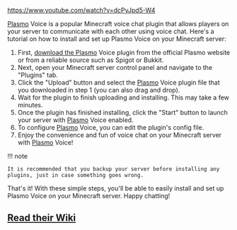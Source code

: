 https://www.youtube.com/watch?v=dcPyJpd5-W4

[Plasmo](https://github.com/plasmoapp/plasmo-voice) Voice is a popular Minecraft voice chat plugin that allows players
on your server to communicate with each other using voice chat. Here's a tutorial on how to install and set up Plasmo
Voice on your Minecraft server:

1. First, [download the Plasmo](https://www.spigotmc.org/resources/plasmo-voice-server.91064/) Voice plugin from the official Plasmo website
   or from a reliable source such as Spigot or Bukkit.
2. Next, open your Minecraft server control panel and navigate to the "Plugins" tab.
3. Click the "Upload" button and select the [Plasmo](https://github.com/plasmoapp/plasmo-voice) Voice plugin file that
   you downloaded in step 1 (you can also drag and drop).
4. Wait for the plugin to finish uploading and installing. This may take a few minutes.
5. Once the plugin has finished installing, click the "Start" button to launch your server
   with [Plasmo](https://github.com/plasmoapp/plasmo-voice) Voice enabled.
6. To configure [Plasmo](https://github.com/plasmoapp/plasmo-voice) Voice, you can edit the plugin's config file.
7. Enjoy the convenience and fun of voice chat on your Minecraft server
   with [Plasmo](https://github.com/plasmoapp/plasmo-voice) Voice!

!!! note

    It is recommended that you backup your server before installing any plugins, just in case something goes wrong.

That's it! With these simple steps, you'll be able to easily install and set up Plasmo Voice on your Minecraft server.
Happy chatting!

## [Read their Wiki](https://github.com/plasmoapp/plasmo-voice/wiki)

